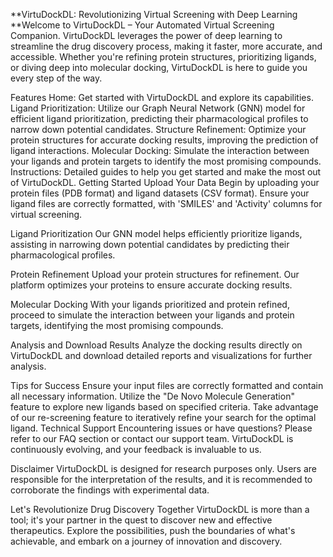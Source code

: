 **VirtuDockDL: Revolutionizing Virtual Screening with Deep Learning
**Welcome to VirtuDockDL – Your Automated Virtual Screening Companion. VirtuDockDL leverages the power of deep learning to streamline the drug discovery process, making it faster, more accurate, and accessible. Whether you're refining protein structures, prioritizing ligands, or diving deep into molecular docking, VirtuDockDL is here to guide you every step of the way.

Features
Home: Get started with VirtuDockDL and explore its capabilities.
Ligand Prioritization: Utilize our Graph Neural Network (GNN) model for efficient ligand prioritization, predicting their pharmacological profiles to narrow down potential candidates.
Structure Refinement: Optimize your protein structures for accurate docking results, improving the prediction of ligand interactions.
Molecular Docking: Simulate the interaction between your ligands and protein targets to identify the most promising compounds.
Instructions: Detailed guides to help you get started and make the most out of VirtuDockDL.
Getting Started
Upload Your Data
Begin by uploading your protein files (PDB format) and ligand datasets (CSV format). Ensure your ligand files are correctly formatted, with 'SMILES' and 'Activity' columns for virtual screening.

Ligand Prioritization
Our GNN model helps efficiently prioritize ligands, assisting in narrowing down potential candidates by predicting their pharmacological profiles.

Protein Refinement
Upload your protein structures for refinement. Our platform optimizes your proteins to ensure accurate docking results.

Molecular Docking
With your ligands prioritized and protein refined, proceed to simulate the interaction between your ligands and protein targets, identifying the most promising compounds.

Analysis and Download Results
Analyze the docking results directly on VirtuDockDL and download detailed reports and visualizations for further analysis.

Tips for Success
Ensure your input files are correctly formatted and contain all necessary information.
Utilize the "De Novo Molecule Generation" feature to explore new ligands based on specified criteria.
Take advantage of our re-screening feature to iteratively refine your search for the optimal ligand.
Technical Support
Encountering issues or have questions? Please refer to our FAQ section or contact our support team. VirtuDockDL is continuously evolving, and your feedback is invaluable to us.

Disclaimer
VirtuDockDL is designed for research purposes only. Users are responsible for the interpretation of the results, and it is recommended to corroborate the findings with experimental data.

Let's Revolutionize Drug Discovery Together
VirtuDockDL is more than a tool; it's your partner in the quest to discover new and effective therapeutics. Explore the possibilities, push the boundaries of what's achievable, and embark on a journey of innovation and discovery.

